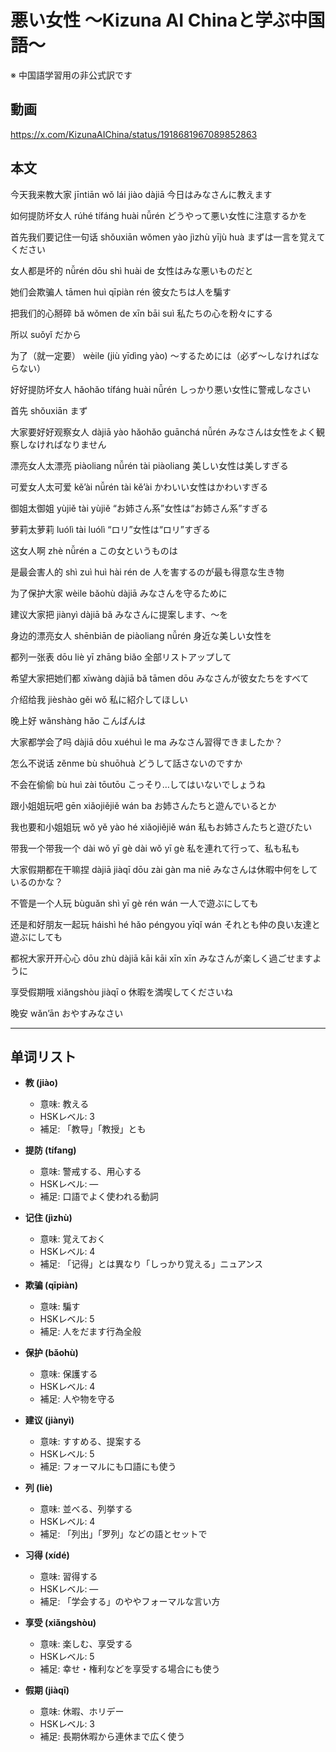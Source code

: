 # 悪い女性 〜Kizuna AI Chinaと学ぶ中国語〜
※ 中国語学習用の非公式訳です

## 動画
https://x.com/KizunaAIChina/status/1918681967089852863


## 本文

今天我来教大家
jīntiān wǒ lái jiào dàjiā
今日はみなさんに教えます

如何提防坏女人
rúhé tífáng huài nǚrén
どうやって悪い女性に注意するかを

首先我们要记住一句话
shǒuxiān wǒmen yào jìzhù yījù huà
まずは一言を覚えてください

女人都是坏的
nǚrén dōu shì huài de
女性はみな悪いものだと

她们会欺骗人
tāmen huì qīpiàn rén
彼女たちは人を騙す

把我们的心掰碎
bǎ wǒmen de xīn bāi suì
私たちの心を粉々にする

所以
suǒyǐ
だから

为了（就一定要）
wèile (jiù yīdìng yào)
～するためには（必ず～しなければならない）

好好提防坏女人
hǎohǎo tífáng huài nǚrén
しっかり悪い女性に警戒しなさい

首先
shǒuxiān
まず

大家要好好观察女人
dàjiā yào hǎohǎo guānchá nǚrén
みなさんは女性をよく観察しなければなりません

漂亮女人太漂亮
piàoliang nǚrén tài piàoliang
美しい女性は美しすぎる

可爱女人太可爱
kě’ài nǚrén tài kě’ài
かわいい女性はかわいすぎる

御姐太御姐
yùjiě tài yùjiě
“お姉さん系”女性は“お姉さん系”すぎる

萝莉太萝莉
luólì tài luólì
“ロリ”女性は“ロリ”すぎる

这女人啊
zhè nǚrén a
この女というものは

是最会害人的
shì zuì huì hài rén de
人を害するのが最も得意な生き物

为了保护大家
wèile bǎohù dàjiā
みなさんを守るために

建议大家把
jiànyì dàjiā bǎ
みなさんに提案します、～を

身边的漂亮女人
shēnbiān de piàoliang nǚrén
身近な美しい女性を

都列一张表
dōu liè yī zhāng biǎo
全部リストアップして

希望大家把她们都
xīwàng dàjiā bǎ tāmen dōu
みなさんが彼女たちをすべて

介绍给我
jièshào gěi wǒ
私に紹介してほしい

晚上好
wǎnshàng hǎo
こんばんは

大家都学会了吗
dàjiā dōu xuéhuì le ma
みなさん習得できましたか？

怎么不说话
zěnme bù shuōhuà
どうして話さないのですか

不会在偷偷
bù huì zài tōutōu
こっそり…してはいないでしょうね

跟小姐姐玩吧
gēn xiǎojiějiě wán ba
お姉さんたちと遊んでいるとか

我也要和小姐姐玩
wǒ yě yào hé xiǎojiějiě wán
私もお姉さんたちと遊びたい

带我一个带我一个
dài wǒ yī gè dài wǒ yī gè
私を連れて行って、私も私も

大家假期都在干嘛捏
dàjiā jiàqī dōu zài gàn ma niē
みなさんは休暇中何をしているのかな？

不管是一个人玩
bùguǎn shì yī gè rén wán
一人で遊ぶにしても

还是和好朋友一起玩
háishì hé hǎo péngyou yīqǐ wán
それとも仲の良い友達と遊ぶにしても

都祝大家开开心心
dōu zhù dàjiā kāi kāi xīn xīn
みなさんが楽しく過ごせますように

享受假期哦
xiǎngshòu jiàqī o
休暇を満喫してくださいね

晚安
wǎn’ān
おやすみなさい

---

## 单词リスト

* **教 (jiào)**

  * 意味: 教える
  * HSKレベル: 3
  * 補足: 「教导」「教授」とも

* **提防 (tífang)**

  * 意味: 警戒する、用心する
  * HSKレベル: —
  * 補足: 口語でよく使われる動詞

* **记住 (jìzhù)**

  * 意味: 覚えておく
  * HSKレベル: 4
  * 補足: 「记得」とは異なり「しっかり覚える」ニュアンス

* **欺骗 (qīpiàn)**

  * 意味: 騙す
  * HSKレベル: 5
  * 補足: 人をだます行為全般

* **保护 (bǎohù)**

  * 意味: 保護する
  * HSKレベル: 4
  * 補足: 人や物を守る

* **建议 (jiànyì)**

  * 意味: すすめる、提案する
  * HSKレベル: 5
  * 補足: フォーマルにも口語にも使う

* **列 (liè)**

  * 意味: 並べる、列挙する
  * HSKレベル: 4
  * 補足: 「列出」「罗列」などの語とセットで

* **习得 (xídé)**

  * 意味: 習得する
  * HSKレベル: —
  * 補足: 「学会する」のややフォーマルな言い方

* **享受 (xiǎngshòu)**

  * 意味: 楽しむ、享受する
  * HSKレベル: 5
  * 補足: 幸せ・権利などを享受する場合にも使う

* **假期 (jiàqī)**

  * 意味: 休暇、ホリデー
  * HSKレベル: 3
  * 補足: 長期休暇から連休まで広く使う
